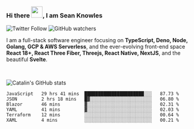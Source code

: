 ### Hi there <img src="https://raw.githubusercontent.com/MartinHeinz/MartinHeinz/master/wave.gif" width="30" />, I am Sean Knowles

![Twitter Follow](https://img.shields.io/twitter/follow/JuniorDEVed?style=social)  ![GitHub watchers](https://img.shields.io/github/watchers/JuniorDEVed/JuniorDEVed?style=social)

 I am a full-stack software engineer focusing on **TypeScript, Deno, Node, Golang, GCP & AWS Serverless**, and the ever-evolving front-end space **React 18+, React Three Fiber, Threejs, React Native, NextJS**, and the beautiful **Svelte**.
 
 <br>
 
 ![Catalin's GitHub stats](https://github-readme-stats.vercel.app/api?username=algoflows&theme=vue-dark)
 
 <!--START_SECTION:waka-->

```text
JavaScript   29 hrs 41 mins  ██████████████████████░░░   87.73 %
JSON         2 hrs 18 mins   █▓░░░░░░░░░░░░░░░░░░░░░░░   06.80 %
Blazor       46 mins         ▓░░░░░░░░░░░░░░░░░░░░░░░░   02.31 %
YAML         41 mins         ▓░░░░░░░░░░░░░░░░░░░░░░░░   02.03 %
Terraform    12 mins         ░░░░░░░░░░░░░░░░░░░░░░░░░   00.64 %
XAML         4 mins          ░░░░░░░░░░░░░░░░░░░░░░░░░   00.21 %
```

<!--END_SECTION:waka-->
